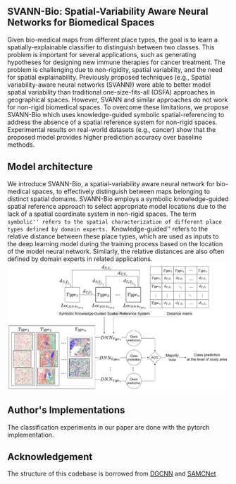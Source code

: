
## SVANN-Bio: Spatial-Variability Aware Neural Networks for Biomedical Spaces
Given bio-medical maps from different place types, the goal is to learn a spatially-explainable classifier to distinguish between two classes. This problem is important for several applications, such as generating hypotheses for designing new immune therapies for cancer treatment. The problem is challenging due to non-rigidity, spatial variability, and the need for spatial explainability. Previously proposed techniques (e.g., Spatial variability-aware neural networks (SVANN)) were able to better model spatial variability than traditional one-size-fits-all (OSFA) approaches in geographical spaces. However, SVANN and similar approaches do not work for non-rigid biomedical spaces. To overcome these limitations, we propose SVANN-Bio which uses knowledge-guided symbolic spatial-referencing to address the absence of a spatial reference system for non-rigid spaces. Experimental results on real-world datasets (e.g., cancer) show that the proposed model provides higher prediction accuracy over baseline methods.
## Model architecture
We introduce SVANN-Bio, a spatial-variability aware neural network for bio-medical spaces, to effectively distinguish between maps belonging to distinct spatial domains. SVANN-Bio employs a symbolic knowledge-guided spatial reference approach to select appropriate model locations due to the lack of a spatial coordinate system in non-rigid spaces. The term ``symbolic'' refers to the spatial characterization of different place types defined by domain experts. ``Knowledge-guided'' refers to the relative distance between these place types, which are used as inputs to the deep learning model during the training process based on the location of the model neural network. Similarly, the relative distances are also often defined by domain experts in related applications.
<img src='./SVANN-Bio.jpg' width=800>

## Author's Implementations

The classification experiments in our paper are done with the pytorch implementation.

## Acknowledgement
The structure of this codebase is borrowed from [DGCNN](https://github.com/WangYueFt/dgcnn) and [SAMCNet](https://github.com/majid-farhadloo/SAMCNet_2022)
